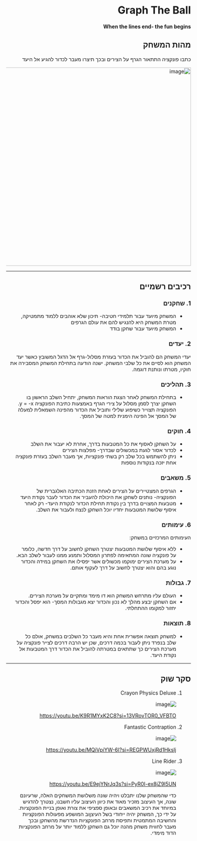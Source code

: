 <div dir='rtl' lang='he'>

# Graph The Ball

**When the lines end- the fun begins**

## מהות המשחק

כתבו פונקציה התתאור הגרף על הצירים ובכך תיצרו מעבר לכדור להגיע אל היעד

<img width="540" alt="image" src="https://github.com/user-attachments/assets/63a348cc-c134-4339-b5e5-f1fc7880827a">


---


## רכיבים רשמיים

### 1. שחקנים

* המשחק מיועד עבור תלמידי חטיבה- תיכון שלא אוהבים ללמוד מתמטיקה, מטרת המשחק היא להנגיש להם את עולם הגרפים
* המשחק מיועד עבור שחקן בודד
  

### 2. יעדים

יעדי המשחק הם להוביל את הכדור בעזרת מסלול-גרף אל הדגל המשובץ כאשר יעד המשחק הוא לסיים את כל שלבי המשחק.
ישנה הודעה בתחילת המשחק המסבירה את חוקיו, מטרתו ונותנת דוגמה.


### 3. תהליכים
* בתחילת המשחק לאחר הצגת הוראות המשחק, יתחיל השלב הראשון בו השחקן יצרך לסמן מסלול על צירי הגרף באמצעות כתיבת הפונקציה y = -x. הפונקציה תצוייר כשיפוע שלילי ותוביל את הכדור מהפינה השמאלית למעלה של המסך אל הפינה הימנית למטה של המסך.

### 4. חוקים

* על השחקן לאסוף את כל המטבעות בדרך, אחרת לא יעבור את השלב
* לכדור אסור לגעת במכשולים שבדרך- מפלצות הצירים
* ניתן להשתמש בכל שלב רק בשתי פונקציות, אך מעבר השלב בעזרת פונקציה אחת יזכה בנקודות נוספות


### 5. משאבים

* הגרפים המצטיירים על הצירים לאחת הזנת הכתיבה האלגברית של הפונקציה- נותנים לשחקן את היכולת להעביר את הכדור לעבר נקודת היעד
* מטבעות המצויים בדרך בין נקודת תחילת הכדור לנקודת היעד- רק לאחר איסוף שלושת המטבעות יחדיו יוכל השחקן לנצח ולעבור את השלב.

### 6. עימותים

העימותים המרכזיים במשחק:

* ללא איסוף שלושת המטבעות יצטרך השחקן לחשוב על דרך חדשה, כלומר על פונקציה שונה המתאימה לפתרון המסלול ותמנע ממנו לעבור לשלב הבא.
* על מערכת הצירים ימוקמו מכשולים אשר יפסילו את השחקן במידה והכדור נוגע בהם והוא יצטרך לחשוב על דרך לעקוף אותם.


### 7. גבולות

* העולם עליו מתרחש המשחק הוא דו מימד ומתקיים על מערכת הצירים.
* אם השחקן יבצע מהלך לא נכון והכדור יצא מגבולות המסך- הוא יפסל והכדור יחזור למקומו ההתחלתי.


### 8. תוצאות

* למשחק תוצאה אפשרית אחת והיא מעבר כל השלבים במשחק, אולם כל שלב בנפרד ניתן לעבור בכמה דרכים, שכן יש הרבה דרכים לצייר פונקציה על מערכת הצירים כך שתתאים במטרתה להוביל את הכדור דרך המטבעות אל נקודת היעד.

---

## סקר שוק

1.  Crayon Physics Deluxe

    ![image](https://github.com/user-attachments/assets/754d4e62-86c7-4034-9dd4-dd77ebd5d70b)


    https://youtu.be/K9R1MYxK2C8?si=13VRovTOR0_VFBTO

2.  Fantastic Contraption

    ![image](https://github.com/user-attachments/assets/c5223f2f-fb17-4744-a38b-891354a4c517)


    https://youtu.be/MQiVpiYW-6I?si=REGPWUxjRd1HksIj

3. Line Rider

   ![image](https://github.com/user-attachments/assets/594a20a9-3259-4d77-9b75-ea62ca75ef51)


   https://youtu.be/E9ejYNrJq3s?si=PyR0I-ex8jZ9l5UN




   כדי שהמשחק שלנו יתבלט ויהיה שונה משלושת המשחקים האלה, שרעיונם שונה, אך העיצוב מזכיר מאוד את כיוון העיצוב עליו חשבנו, נצטרך להדגיש במיוחד את רכיב המשאבים ובאופן ספציפי את צורת ואופן בניית הפונקציות.
   על ידי כך, המשחק יהיה ייחודי בשל העיצןוב המושפע מפעולות הפונקציות והחשיבה המתמטית ותפיסת מרחב הפונקציות הנדרשת מהשחקן ובכך מעבר לחווית משחק מהנה יוכל גם השחקן ללמוד יותר על מרחב הפונקציות הדוד מימדי.


</div>
